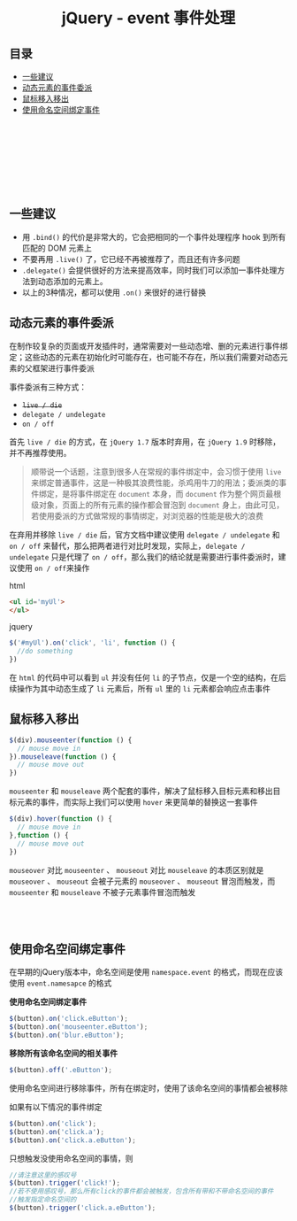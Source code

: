 # <div align="center">jQuery - event 事件处理</div>



## 目录

- [一些建议](#一些建议)
- [动态元素的事件委派](#动态元素的事件委派)
- [鼠标移入移出](#鼠标移入移出)
- [使用命名空间绑定事件](#使用命名空间绑定事件)

<br><br><br><br><br><br><br>

## 一些建议

- 用 `.bind()` 的代价是非常大的，它会把相同的一个事件处理程序 hook 到所有匹配的 DOM 元素上
- 不要再用 `.live()` 了，它已经不再被推荐了，而且还有许多问题
- `.delegate()` 会提供很好的方法来提高效率，同时我们可以添加一事件处理方法到动态添加的元素上。
- 以上的3种情况，都可以使用 `.on()` 来很好的进行替换

## 动态元素的事件委派

在制作较复杂的页面或开发插件时，通常需要对一些动态增、删的元素进行事件绑定；这些动态的元素在初始化时可能存在，也可能不存在，所以我们需要对动态元素的父框架进行事件委派

事件委派有三种方式：

- ~~`live / die`~~
- `delegate / undelegate`
- `on / off`

首先 `live / die` 的方式，在 `jQuery 1.7` 版本时弃用，在 `jQuery 1.9` 时移除，并不再推荐使用。

> 顺带说一个话题，注意到很多人在常规的事件绑定中，会习惯于使用 `live` 来绑定普通事件，这是一种极其浪费性能，杀鸡用牛刀的用法；委派类的事件绑定，是将事件绑定在 `document` 本身，而 `document` 作为整个网页最根级对象，页面上的所有元素的操作都会冒泡到 `document` 身上，由此可见，若使用委派的方式做常规的事情绑定，对浏览器的性能是极大的浪费

在弃用并移除 `live / die` 后，官方文档中建议使用 `delegate / undelegate` 和 `on / off` 来替代，那么把两者进行对比时发现，实际上，`delegate / undelegate` 只是代理了 `on / off`，那么我们的结论就是需要进行事件委派时，建议使用 `on / off`来操作

html
```html
<ul id='myUl'>
</ul>
```

jquery
```js
$('#myUl').on('click', 'li', function () {
  //do something
})
```

在 `html` 的代码中可以看到 `ul` 并没有任何 `li` 的子节点，仅是一个空的结构，在后续操作为其中动态生成了 `li` 元素后，所有 `ul` 里的 `li` 元素都会响应点击事件

## 鼠标移入移出

```js
$(div).mouseenter(function () {
  // mouse move in
}).mouseleave(function () {
  // mouse move out
})
```
`mouseenter` 和 `mouseleave` 两个配套的事件，解决了鼠标移入目标元素和移出目标元素的事件，而实际上我们可以使用 `hover` 来更简单的替换这一套事件

```js
$(div).hover(function () {
  // mouse move in
},function () {
  // mouse move out
})
```

`mouseover` 对比 `mouseenter` 、 `mouseout` 对比 `mouseleave` 的本质区别就是 `mouseover` 、 `mouseout` 会被子元素的 `mouseover` 、 `mouseout` 冒泡而触发，而 `mouseenter` 和 `mouseleave` 不被子元素事件冒泡而触发

<br><br>

## 使用命名空间绑定事件

在早期的jQuery版本中，命名空间是使用 `namespace.event` 的格式，而现在应该使用 `event.namesapce` 的格式

**使用命名空间绑定事件**
```js
$(button).on('click.eButton');
$(button).on('mouseenter.eButton');
$(button).on('blur.eButton');
```

**移除所有该命名空间的相关事件**

```js
$(button).off('.eButton');
```

使用命名空间进行移除事件，所有在绑定时，使用了该命名空间的事情都会被移除

如果有以下情况的事件绑定
```js
$(button).on('click');
$(button).on('click.a');
$(button).on('click.a.eButton');
```
只想触发没使用命名空间的事情，则
```js
//请注意这里的感叹号
$(button).trigger('click!');
//若不使用感叹号，那么所有click的事件都会被触发，包含所有带和不带命名空间的事件
//触发指定命名空间的
$(button).trigger('click.a.eButton');
```
